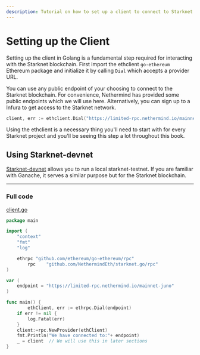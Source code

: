 ```yaml
---
description: Tutorial on how to set up a client to connect to Starknet with Golang.
---
```

# Setting up the Client

Setting up the client in Golang is a fundamental step required for interacting with the Starknet blockchain. First import the ethclient `go-ethereum` Ethereum package and initialize it by calling `Dial` which accepts a provider URL.

You can use any public endpoint of your choosing to connect to the Starknet blockchain. For convenience, Nethermind has provided some public endpoints which we will use here. Alternatively, you can sign up to a Infura to get access to the Starknet network.

```go
client, err := ethclient.Dial("https://limited-rpc.nethermind.io/mainnet-juno")
```

Using the ethclient is a necessary thing you'll need to start with for every Starknet project and you'll be seeing this step a lot throughout this book.

## Using Starknet-devnet

[Starknet-devnet](https://github.com/0xSpaceShard/starknet-devnet) allows you to run a local starknet-testnet. If you are familiar with Ganache, it serves a similar purpose but for the Starknet blockchain.

---

### Full code

[client.go](https://github.com/kirugan/starknet-go-book/client.go)

```go
package main

import (
	"context"
	"fmt"
	"log"

	ethrpc "github.com/ethereum/go-ethereum/rpc"
        rpc    "github.com/NethermindEth/starknet.go/rpc"
)

var (
	endpoint = "https://limited-rpc.nethermind.io/mainnet-juno"
)

func main() {
        ethClient, err := ethrpc.Dial(endpoint)
	if err != nil {
		log.Fatal(err)
	}
	client:=rpc.NewProvider(ethClient)
	fmt.Println("We have connected to:"+ endpoint)
	_ = client  // We will use this in later sections
}
```
